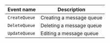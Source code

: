 Event name | Description
--- | ---
`CreateQueue` | Creating a message queue
`DeleteQueue` | Deleting a message queue
`UpdateQueue` | Editing a message queue